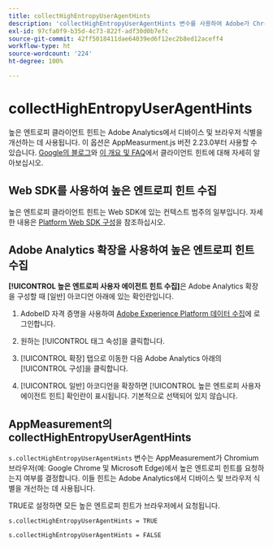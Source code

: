 ```yaml
---
title: collectHighEntropyUserAgentHints
description: 'collectHighEntropyUserAgentHints 변수를 사용하여 Adobe가 Chromium 브라우저(예: Google Chrome 및 Microsoft Edge)에서 높은 엔트로피 힌트를 요청할지 여부를 결정합니다.'
exl-id: 97cfa0f9-b35d-4c73-822f-adf30d0b7efc
source-git-commit: 42ff5018411dae64039ed6f12ec2b8ed12aceff4
workflow-type: ht
source-wordcount: '224'
ht-degree: 100%

---
```


# collectHighEntropyUserAgentHints

높은 엔트로피 클라이언트 힌트는 Adobe Analytics에서 디바이스 및 브라우저 식별을 개선하는 데 사용됩니다. 이 옵션은 AppMeasurment.js 버전 2.23.0부터 사용할 수 있습니다. [Google의 블로그](https://web.dev/user-agent-client-hints/)와 [이 개요 및 FAQ](/help/technotes/client-hints.md)에서 클라이언트 힌트에 대해 자세히 알아보십시오.

## Web SDK를 사용하여 높은 엔트로피 힌트 수집

높은 엔트로피 클라이언트 힌트는 Web SDK에 있는 컨텍스트 범주의 일부입니다. 자세한 내용은 [Platform Web SDK 구성](https://experienceleague.adobe.com/docs/experience-platform/edge/fundamentals/configuring-the-sdk.html)을 참조하십시오.

## Adobe Analytics 확장을 사용하여 높은 엔트로피 힌트 수집

**[!UICONTROL 높은 엔트로피 사용자 에이전트 힌트 수집]**&#x200B;은 Adobe Analytics 확장을 구성할 때 [일반] 아코디언 아래에 있는 확인란입니다.

1. AdobeID 자격 증명을 사용하여 [Adobe Experience Platform 데이터 수집](https://experience.adobe.com/#/@adobepm/data-collection)에 로그인합니다.

1. 원하는 [!UICONTROL 태그 속성]을 클릭합니다.

1. [!UICONTROL 확장] 탭으로 이동한 다음 Adobe Analytics 아래의 [!UICONTROL 구성]을 클릭합니다.

1. [!UICONTROL 일반] 아코디언을 확장하면 [!UICONTROL 높은 엔트로피 사용자 에이전트 힌트] 확인란이 표시됩니다. 기본적으로 선택되어 있지 않습니다.

## AppMeasurement의 collectHighEntropyUserAgentHints

`s.collectHighEntropyUserAgentHints` 변수는 AppMeasurement가 Chromium 브라우저(예: Google Chrome 및 Microsoft Edge)에서 높은 엔트로피 힌트를 요청하는지 여부를 결정합니다. 이들 힌트는 Adobe Analytics에서 디바이스 및 브라우저 식별을 개선하는 데 사용됩니다.

TRUE로 설정하면 모든 높은 엔트로피 힌트가 브라우저에서 요청됩니다.

`s.collectHighEntropyUserAgentHints = TRUE`

`s.collectHighEntropyUserAgentHints = FALSE`
